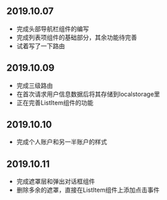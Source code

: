 ## 2019.10.07
  - 完成头部导航栏组件的编写
  - 完成列表项组件的基础部分，其余功能待完善
  - 试着写了一下路由

## 2019.10.09
  - 完成三级路由
  - 在首次请求用户信息数据后将其存储到localstorage里
  - 正在完善ListItem组件的功能

## 2019.10.10
  - 完成个人账户和另一半账户的样式

## 2019.10.11
  - 完成遮罩层和弹出对话框组件
  - 删除多余的遮罩，直接在ListItem组件上添加点击事件